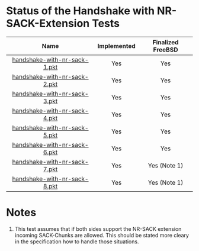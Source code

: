 # Status of the Handshake with NR-SACK-Extension Tests

| Name                                                               | Implemented   | Finalized FreeBSD   |
| :----------------------------------------------------------------: | :-----------: | :-----------------: |
| [handshake-with-nr-sack-1.pkt](handshake-with-nr-sack-1.pkt "-")   | Yes           | Yes                 |
| [handshake-with-nr-sack-2.pkt](handshake-with-nr-sack-2.pkt "-")   | Yes           | Yes                 |
| [handshake-with-nr-sack-3.pkt](handshake-with-nr-sack-3.pkt "-")   | Yes           | Yes                 |
| [handshake-with-nr-sack-4.pkt](handshake-with-nr-sack-4.pkt "-")   | Yes           | Yes                 |
| [handshake-with-nr-sack-5.pkt](handshake-with-nr-sack-5.pkt "-")   | Yes           | Yes                 |
| [handshake-with-nr-sack-6.pkt](handshake-with-nr-sack-6.pkt "-")   | Yes           | Yes                 |
| [handshake-with-nr-sack-7.pkt](handshake-with-nr-sack-7.pkt "-")   | Yes           | Yes (Note 1)        |
| [handshake-with-nr-sack-8.pkt](handshake-with-nr-sack-8.pkt "-")   | Yes           | Yes (Note 1)        |

# Notes
1. This test assumes that if both sides support the NR-SACK extension incoming SACK-Chunks are allowed.
   This should be stated more cleary in the specification how to handle those situations.
